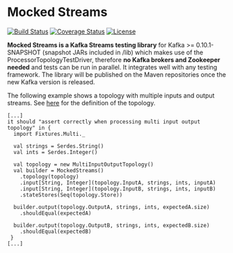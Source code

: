 # Mocked Streams 
[![Build Status](https://travis-ci.org/jpzk/mockedstreams.svg?branch=master)](https://travis-ci.org/jpzk/mockedstreams) [![Coverage Status](https://coveralls.io/repos/github/jpzk/mockedstreams/badge.svg?branch=master)](https://coveralls.io/github/jpzk/mockedstreams?branch=master) [![License](http://img.shields.io/:license-Apache%202-grey.svg)](http://www.apache.org/licenses/LICENSE-2.0.txt)

**Mocked Streams is a Kafka Streams testing library** for Kafka >= 0.10.1-SNAPSHOT (snapshot JARs included in /lib) which makes use of the ProcessorTopologyTestDriver, therefore **no Kafka brokers and Zookeeper needed** and tests can be run in parallel. It integrates well with any testing framework. The library will be published on the Maven repositories once the new Kafka version is released.

The following example shows a topology with multiple inputs and output streams. See [here](https://github.com/jpzk/mockedstreams/blob/master/src/test/scala/MockedStreamsSpec.scala) for the definition of the topology.

    [...]
    it should "assert correctly when processing multi input output topology" in {
      import Fixtures.Multi._
      
      val strings = Serdes.String()
      val ints = Serdes.Integer()

      val topology = new MultiInputOutputTopology()
      val builder = MockedStreams()
        .topology(topology)
        .input[String, Integer](topology.InputA, strings, ints, inputA)
        .input[String, Integer](topology.InputB, strings, ints, inputB)
        .stateStores(Seq(topology.Store))

      builder.output(topology.OutputA, strings, ints, expectedA.size)
        .shouldEqual(expectedA)

      builder.output(topology.OutputB, strings, ints, expectedB.size)
        .shouldEqual(expectedB)
     }
    [...]   
